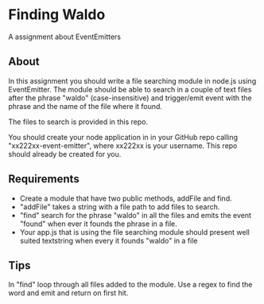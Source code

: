 # Finding Waldo
A assignment about EventEmitters

## About
In this assignment you should write a file searching module in node.js using EventEmitter.
The module should be able to search in a couple of text files after the phrase "waldo" (case-insensitive) and trigger/emit event with the phrase and the name of the file where it found.

The files to search is provided in this repo.

You should create your node application in in your GitHub repo calling "xx222xx-event-emitter", where xx222xx is your username. This repo should already be created for you.

##  Requirements
* Create a module that have two public methods, addFile and find.
* "addFile" takes a string with a file path to add files to search.
* "find" search for the phrase "waldo" in all the files and emits the event "found" when ever it founds the phrase in a file.
* Your app.js that is using the file searching module should present well suited textstring when every it founds "waldo" in a file

## Tips
In "find" loop through all files added to the module. Use a regex to find the word and emit and return on first hit.
